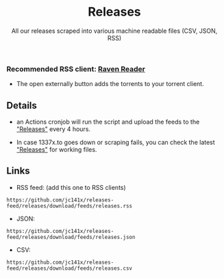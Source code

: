 <div align="center">
  <h1>Releases</h1>
</div>

<p align="center">
  All our releases scraped into various machine readable files (CSV, JSON, RSS)
</p>
<br>

### Recommended RSS client: [Raven Reader](https://github.com/hello-efficiency-inc/raven-reader)

 - The open externally button adds the torrents to your torrent client.

## Details

* an Actions cronjob will run the script and upload the feeds to the ["Releases"](https://github.com/jc141x/releases-feed/releases/latest) every 4 hours.

* In case 1337x.to goes down or scraping fails, you can check the latest ["Releases"](https://github.com/jc141x/releases-feed/releases/latest) for working files.

## Links
* RSS feed: (add this one to RSS clients)
```
https://github.com/jc141x/releases-feed/releases/download/feeds/releases.rss
```
* JSON:
```
https://github.com/jc141x/releases-feed/releases/download/feeds/releases.json
```
* CSV:
```
https://github.com/jc141x/releases-feed/releases/download/feeds/releases.csv
```
